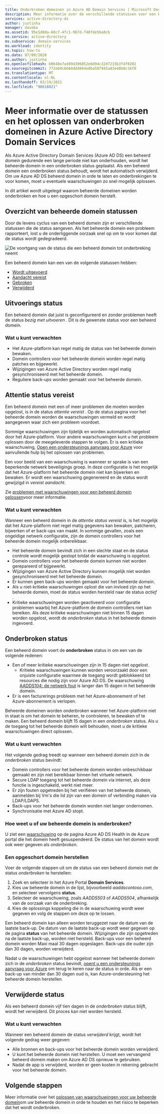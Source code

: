 ```yaml
---
title: Onderbroken domeinen in Azure AD Domain Services | Microsoft Docs
description: Meer informatie over de verschillende statussen voor een beheerd domein van Azure AD DS en hoe u een opgeschort domein herstelt.
services: active-directory-ds
author: justinha
manager: daveba
ms.assetid: 95e1d8da-60c7-4fc1-987d-f48fde56a8cb
ms.service: active-directory
ms.subservice: domain-services
ms.workload: identity
ms.topic: how-to
ms.date: 07/09/2020
ms.author: justinha
ms.openlocfilehash: b0b48e7ad494386052e6d94c32d7215b3f4f0202
ms.sourcegitcommit: 772eb9c6684dd4864e0ba507945a83e48b8c16f0
ms.translationtype: MT
ms.contentlocale: nl-NL
ms.lasthandoff: 03/19/2021
ms.locfileid: "96618821"
---
```

# <a name="understand-the-health-states-and-resolve-suspended-domains-in-azure-active-directory-domain-services"></a>Meer informatie over de statussen en het oplossen van onderbroken domeinen in Azure Active Directory Domain Services

Als Azure Active Directory Domain Services (Azure AD DS) een beheerd domein gedurende een lange periode niet kan onderhouden, wordt het beheerde domein in een onderbroken status geplaatst. Als een beheerd domein een onderbroken status behoudt, wordt het automatisch verwijderd. Om uw Azure AD DS beheerd domein in orde te laten en onderbrekingen te voor komen, moet u eventuele waarschuwingen zo snel mogelijk oplossen.

In dit artikel wordt uitgelegd waarom beheerde domeinen worden onderbroken en hoe u een opgeschort domein herstelt.

## <a name="overview-of-managed-domain-states"></a>Overzicht van beheerde domein statussen

Door de levens cyclus van een beheerd domein zijn er verschillende statussen die de status aangeven. Als het beheerde domein een probleem rapporteert, lost u de onderliggende oorzaak snel op om te voor komen dat de status wordt gedegradeerd.

![De voortgang van de status die een beheerd domein tot onderbreking neemt](media/active-directory-domain-services-suspension/suspension-timeline.PNG)

Een beheerd domein kan een van de volgende statussen hebben:

* [Wordt uitgevoerd](#running-state)
* [Aandacht vereist](#needs-attention-state)
* [Gebroken](#suspended-state)
* [Verwijderd](#deleted-state)

## <a name="running-state"></a>Uitvoerings status

Een beheerd domein dat juist is geconfigureerd en zonder problemen heeft de status *bezig met uitvoeren* . Dit is de gewenste status voor een beheerd domein.

### <a name="what-to-expect"></a>Wat u kunt verwachten

* Het Azure-platform kan regel matig de status van het beheerde domein bewaken.
* Domein controllers voor het beheerde domein worden regel matig patches en bijgewerkt.
* Wijzigingen van Azure Active Directory worden regel matig gesynchroniseerd met het beheerde domein.
* Reguliere back-ups worden gemaakt voor het beheerde domein.

## <a name="needs-attention-state"></a>Attentie status vereist

Een beheerd domein met een of meer problemen die moeten worden opgelost, is in de status *attentie vereist* . Op de status pagina voor het beheerde domein worden de waarschuwingen vermeld en wordt aangegeven waar zich een probleem voordoet.

Sommige waarschuwingen zijn tijdelijk en worden automatisch opgelost door het Azure-platform. Voor andere waarschuwingen kunt u het probleem oplossen door de meegeleverde stappen te volgen. Er is een kritieke waarschuwing, [Open een ondersteunings aanvraag voor Azure][azure-support] voor aanvullende hulp bij het oplossen van problemen.

Een voor beeld van een waarschuwing is wanneer er sprake is van een beperkende netwerk beveiligings groep. In deze configuratie is het mogelijk dat het Azure-platform het beheerde domein niet kan bijwerken en bewaken. Er wordt een waarschuwing gegenereerd en de status wordt gewijzigd in *vereist aandacht*.

Zie [problemen met waarschuwingen voor een beheerd domein oplossen][resolve-alerts]voor meer informatie.

### <a name="what-to-expect"></a>Wat u kunt verwachten

Wanneer een beheerd domein in de *attentie status vereist* is, is het mogelijk dat het Azure-platform niet regel matig gegevens kan bewaken, patcheren, bijwerken of er back-ups van maakt. In sommige gevallen, zoals een ongeldige netwerk configuratie, zijn de domein controllers voor het beheerde domein mogelijk onbereikbaar.

* Het beheerde domein bevindt zich in een slechte staat en de status controle wordt mogelijk gestopt totdat de waarschuwing is opgelost.
* Domein controllers voor het beheerde domein kunnen niet worden gerepareerd of bijgewerkt.
* Wijzigingen van Azure Active Directory kunnen mogelijk niet worden gesynchroniseerd met het beheerde domein.
* Er kunnen geen back-ups worden gemaakt voor het beheerde domein.
* Als u niet-kritieke waarschuwingen oplost die van invloed zijn op het beheerde domein, moet de status worden hersteld naar de status *actief* .
* Kritieke waarschuwingen worden geactiveerd voor configuratie problemen waarbij het Azure-platform de domein controllers niet kan bereiken. Als deze kritieke waarschuwingen niet binnen 15 dagen worden opgelost, wordt de *onderbroken* status in het beheerde domein ingevoerd.

## <a name="suspended-state"></a>Onderbroken status

Een beheerd domein voert de **onderbroken** status in om een van de volgende redenen:

* Een of meer kritieke waarschuwingen zijn in 15 dagen niet opgelost.
    * Kritieke waarschuwingen kunnen worden veroorzaakt door een onjuiste configuratie waarmee de toegang wordt geblokkeerd tot resources die nodig zijn voor Azure AD DS. De waarschuwing [AADDS104: de netwerk fout][alert-nsg] is langer dan 15 dagen in het beheerde domein.
* Er is een facturerings probleem met het Azure-abonnement of het Azure-abonnement is verlopen.

Beheerde domeinen worden onderbroken wanneer het Azure-platform niet in staat is om het domein te beheren, te controleren, te bewaken of te maken. Een beheerd domein blijft 15 dagen in een *onderbroken* status. Als u de toegang tot het beheerde domein wilt behouden, moet u de kritieke waarschuwingen direct oplossen.

### <a name="what-to-expect"></a>Wat u kunt verwachten

Het volgende gedrag treedt op wanneer een beheerd domein zich in de *onderbroken* status bevindt:

* Domein controllers voor het beheerde domein worden onbeschikbaar gemaakt en zijn niet bereikbaar binnen het virtuele netwerk.
* Secure LDAP toegang tot het beheerde domein via internet, als deze functie is ingeschakeld, werkt niet meer.
* Er zijn fouten opgetreden bij het verifiëren van het beheerde domein, aanmelden bij Vm's die lid zijn van een domein of verbinding maken via LDAP/LDAPS.
* Back-ups voor het beheerde domein worden niet langer ondernomen.
* Synchronisatie met Azure AD stopt.

### <a name="how-do-you-know-if-your-managed-domain-is-suspended"></a>Hoe weet u of uw beheerde domein is onderbroken?

U ziet een [waarschuwing][resolve-alerts] op de pagina Azure AD DS Health in de Azure portal die het domein heeft gesuspendeerd. De status van het domein wordt ook weer gegeven als *onderbroken*.

### <a name="restore-a-suspended-domain"></a>Een opgeschort domein herstellen

Voer de volgende stappen uit om de status van een beheerd domein met de status *onderbroken* te herstellen:

1. Zoek en selecteer in het Azure Portal **Domain Services**.
1. Kies uw beheerde domein in de lijst, bijvoorbeeld *aaddscontoso.com*, en selecteer vervolgens **status**.
1. Selecteer de waarschuwing, zoals *AADDS503* of *AADDS504*, afhankelijk van de oorzaak van de onderbreking.
1. Kies de oplossings koppeling die in de waarschuwing wordt weer gegeven en volg de stappen om deze op te lossen.

Een beheerd domein kan alleen worden teruggezet naar de datum van de laatste back-up. De datum van de laatste back-up wordt weer gegeven op de pagina **status** van het beheerde domein. Wijzigingen die zijn opgetreden na de laatste back-up, worden niet hersteld. Back-ups voor een beheerd domein worden Maxi maal 30 dagen opgeslagen. Back-ups die ouder zijn dan 30 dagen, worden verwijderd.

Nadat u de waarschuwingen hebt opgelost wanneer het beheerde domein zich in de *onderbroken* status bevindt, [opent u een ondersteunings aanvraag voor Azure][azure-support] om terug te keren naar de status in orde. Als er een back-up van minder dan 30 dagen oud is, kan Azure-ondersteuning het beheerde domein herstellen.

## <a name="deleted-state"></a>Verwijderde status

Als een beheerd domein vijf tien dagen in de *onderbroken* status blijft, wordt het verwijderd. Dit proces kan niet worden hersteld.

### <a name="what-to-expect"></a>Wat u kunt verwachten

Wanneer een beheerd domein de status *verwijderd* krijgt, wordt het volgende gedrag weer gegeven:

* Alle bronnen en back-ups voor het beheerde domein worden verwijderd.
* U kunt het beheerde domein niet herstellen. U moet een vervangend beheerd domein maken om Azure AD DS opnieuw te gebruiken.
* Nadat de app is verwijderd, worden er geen kosten in rekening gebracht voor het beheerde domein.

## <a name="next-steps"></a>Volgende stappen

Meer informatie over het [oplossen van waarschuwingen voor uw beheerde domein][resolve-alerts]om uw beheerde domein in orde te houden en het risico te beperken dat het wordt onderbroken.

<!-- INTERNAL LINKS -->
[alert-nsg]: alert-nsg.md
[azure-support]: ../active-directory/fundamentals/active-directory-troubleshooting-support-howto.md
[resolve-alerts]: troubleshoot-alerts.md
